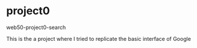 # project0
web50-project0-search

This is the a project where I tried to replicate the basic interface of Google

